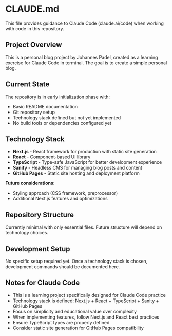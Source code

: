 # CLAUDE.md

This file provides guidance to Claude Code (claude.ai/code) when working with code in this repository.

## Project Overview

This is a personal blog project by Johannes Padel, created as a learning exercise for Claude Code in terminal. The goal is to create a simple personal blog.

## Current State

The repository is in early initialization phase with:
- Basic README documentation
- Git repository setup
- Technology stack defined but not yet implemented
- No build tools or dependencies configured yet

## Technology Stack

- **Next.js** - React framework for production with static site generation
- **React** - Component-based UI library
- **TypeScript** - Type-safe JavaScript for better development experience
- **Sanity** - Headless CMS for managing blog posts and content
- **GitHub Pages** - Static site hosting and deployment platform

**Future considerations**:
- Styling approach (CSS framework, preprocessor)
- Additional Next.js features and optimizations

## Repository Structure

Currently minimal with only essential files. Future structure will depend on technology choices.

## Development Setup

No specific setup required yet. Once a technology stack is chosen, development commands should be documented here.

## Notes for Claude Code

- This is a learning project specifically designed for Claude Code practice
- Technology stack is defined: Next.js + React + TypeScript + Sanity + GitHub Pages
- Focus on simplicity and educational value over complexity
- When implementing features, follow Next.js and React best practices
- Ensure TypeScript types are properly defined
- Consider static site generation for GitHub Pages compatibility